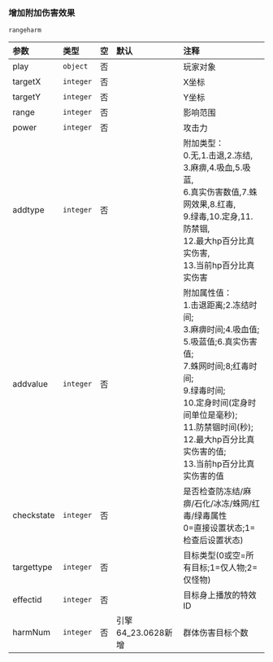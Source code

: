 ### 增加附加伤害效果
`rangeharm`

| 参数       | 类型      | 空   | 默认               | 注释                                                                                                                                                                                                                                                       |
| :--------- | :-------- | :--- | :----------------- | :--------------------------------------------------------------------------------------------------------------------------------------------------------------------------------------------------------------------------------------------------------- |
| play       | `object`  | 否   |                    | 玩家对象                                                                                                                                                                                                                                                   |
| targetX    | `integer` | 否   |                    | X坐标                                                                                                                                                                                                                                                      |
| targetY    | `integer` | 否   |                    | Y坐标                                                                                                                                                                                                                                                      |
| range      | `integer` | 否   |                    | 影响范围                                                                                                                                                                                                                                                   |
| power      | `integer` | 否   |                    | 攻击力                                                                                                                                                                                                                                                     |
| addtype    | `integer` | 否   |                    | 附加类型：<br />0.无,1.击退,2.冻结,<br />3.麻痹,4.吸血,5.吸蓝,<br />6.真实伤害数值,7.蛛网效果,8.红毒,<br />9.绿毒,10.定身,11.防禁锢,<br />12.最大hp百分比真实伤害,<br />13.当前hp百分比真实伤害                                                                        |
| addvalue   | `integer` | 否   |                    | 附加属性值：<br />1.击退距离;2.冻结时间;<br />3.麻痹时间;4.吸血值;<br />5.吸蓝值;6.真实伤害值;<br />7.蛛网时间;8;红毒时间;<br />9.绿毒时间;<br />10.定身时间(定身时间单位是毫秒);<br />11.防禁锢时间(秒);<br />12.最大hp百分比真实伤害的值;<br />13.当前hp百分比真实伤害的值 |
| checkstate | `integer` | 否   |                    | 是否检查防冻结/麻痹/石化/冰冻/蛛网/红毒/绿毒属性<br />0=直接设置状态;1=检查后设置状态)                                                                                                                                                                       |
| targettype | `integer` | 否   |                    | 目标类型(0或空=所有目标;1=仅人物;2=仅怪物)                                                                                                                                                                                                                 |
| effectid   | `integer` | 否   |                    | 目标身上播放的特效ID                                                                                                                                                                                                                                       |
| harmNum    | `integer` | 否   | 引擎64_23.0628新增 | 群体伤害目标个数                                                                                                                                                                                                                                           |

